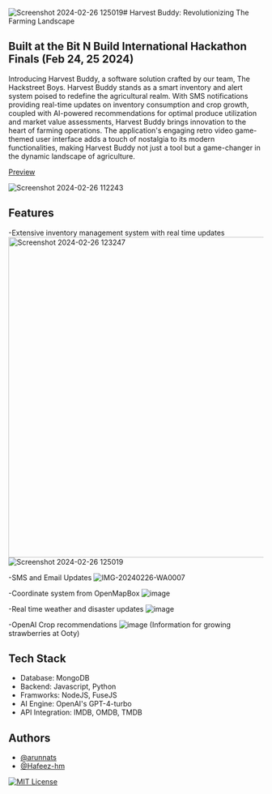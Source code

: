 ![Screenshot 2024-02-26 125019](https://github.com/arunnats/HarvestBuddy/assets/118368673/f8965c96-f9cc-4412-8b42-9dc8cd6a54e6)# Harvest Buddy: Revolutionizing The Farming Landscape
## Built at the Bit N Build International Hackathon Finals (Feb 24, 25 2024)

Introducing Harvest Buddy, a software solution crafted by our team, The Hackstreet Boys. Harvest Buddy stands as a smart inventory and alert system poised to redefine the agricultural realm. With SMS notifications providing real-time updates on inventory consumption and crop growth, coupled with AI-powered recommendations for optimal produce utilization and market value assessments, Harvest Buddy brings innovation to the heart of farming operations. The application's engaging retro video game-themed user interface adds a touch of nostalgia to its modern functionalities, making Harvest Buddy not just a tool but a game-changer in the dynamic landscape of agriculture. 

[Preview](http://harvestbuddy.arunnats.com/)

![Screenshot 2024-02-26 112243](https://github.com/arunnats/HarvestBuddy/assets/118368673/f1975b7c-469a-4964-90cc-71bdb6b1e58a)

## Features
-Extensive inventory management system with real time updates 
<img width="633" alt="Screenshot 2024-02-26 123247" src="https://github.com/arunnats/HarvestBuddy/assets/118368673/7eeeb39b-ab78-4a02-8b5e-0bbb2122e203">
![Screenshot 2024-02-26 125019](https://github.com/arunnats/HarvestBuddy/assets/118368673/4253c153-e4f4-44f7-8aa7-433e08efde79)

-SMS and Email Updates
![IMG-20240226-WA0007](https://github.com/arunnats/HarvestBuddy/assets/118368673/8e3a2c49-6f82-4334-b967-2e3af32b280e)

-Coordinate system from OpenMapBox
![image](https://github.com/arunnats/HarvestBuddy/assets/118368673/8b68decb-e124-44ef-b7e4-4cb2a8de281f)


-Real time weather and disaster updates
![image](https://github.com/arunnats/HarvestBuddy/assets/118368673/7315e231-a847-499c-831d-a8e5661cdab5)

-OpenAI Crop recommendations
![image](https://github.com/arunnats/HarvestBuddy/assets/118368673/6a83ccf9-5c92-4cdd-bfe5-7e0e126aecc1)
(Information for growing strawberries at Ooty)

## Tech Stack

- Database: MongoDB
- Backend: Javascript, Python
- Framworks: NodeJS, FuseJS
- AI Engine: OpenAI's GPT-4-turbo
- API Integration: IMDB, OMDB, TMDB

## Authors

- [@arunnats](https://www.arunnats.com/)
- [@Hafeez-hm](https://github.com/Hafeez-hm)

[![MIT License](https://img.shields.io/badge/License-MIT-green.svg)](https://choosealicense.com/licenses/mit/)
